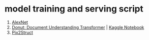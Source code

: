 # model training and serving script

1. [AlexNet](./Alexnet/)
2. [Donut: Document Understanding Transformer](./Donut/) | [Kaggle Notebook](https://www.kaggle.com/code/yesdeepakmittal/donut-document-understanding-transformer/)
3. [Pix2Struct](./Pix2Struct/)